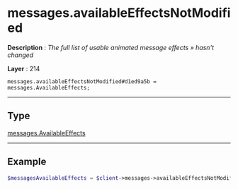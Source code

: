 # messages.availableEffectsNotModified

**Description** : *The full list of usable animated message effects &raquo; hasn&#039;t changed*

**Layer** : 214

```tl
messages.availableEffectsNotModified#d1ed9a5b = messages.AvailableEffects;
```

---

## Type

[messages.AvailableEffects](type/messages.AvailableEffects)

---

## Example

```php
$messagesAvailableEffects = $client->messages->availableEffectsNotModified();
```
